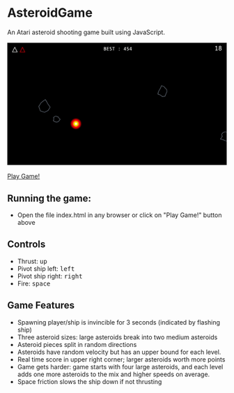 # AsteroidGame
An Atari asteroid shooting game built using JavaScript.

<img src = "https://github.com/jenishmonpara/AsteroidGame/blob/main/Asteroid%20Game.gif">



[Play Game!](https://jenishmonpara.github.io/AsteroidGame/)

## Running the game:
* Open the file index.html in any browser or click on "Play Game!" button above

## Controls

* Thrust: <kbd>up</kbd><br>
* Pivot ship left: <kbd>left</kbd><br>
* Pivot ship right: <kbd>right</kbd><br>
* Fire: <kbd>space</kbd><br>

## Game Features
* Spawning player/ship is invincible for 3 seconds (indicated by flashing ship)
* Three asteroid sizes: large asteroids break into two medium asteroids
* Asteroid pieces split in random directions
* Asteroids have random velocity but has an upper bound for each level.
* Real time score in upper right corner; larger asteroids worth more points
* Game gets harder: game starts with four large asteroids, and each level adds one more asteroids to the mix and higher speeds on average.
* Space friction slows the ship down if not thrusting
